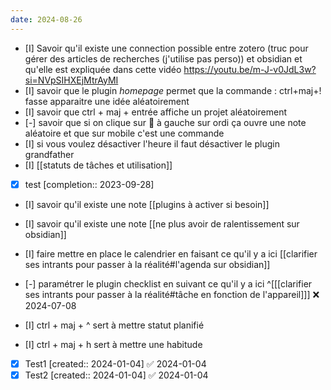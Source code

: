 ```yaml
---
date: 2024-08-26
---
```


- [I] Savoir qu'il existe une connection possible entre zotero (truc pour gérer des articles de recherches (j'utilise pas perso)) et obsidian et qu'elle est expliquée dans cette vidéo https://youtu.be/m-J-v0JdL3w?si=NVpSIHXEjMtrAyMI
- [I] savoir que le plugin *homepage* permet que la commande : ctrl+maj+! fasse apparaitre une idée aléatoirement
- [I] savoir que ctrl + maj + entrée affiche un projet aléatoirement
- [-] savoir que si on clique sur 🎲 à gauche sur ordi ça ouvre une note aléatoire et que sur mobile c'est une commande
- [I] si vous voulez désactiver l'heure il faut désactiver le plugin grandfather 
- [I] [[statuts de tâches et utilisation]]
- [x] test  [completion:: 2023-09-28]


- [I] savoir qu'il existe une note [[plugins à activer si besoin]]
- [I] savoir qu'il existe une note [[ne plus avoir de ralentissement sur obsidian]]
- [I] faire mettre en place le calendrier en faisant ce qu'il y a ici [[clarifier ses intrants pour passer à la réalité#l'agenda sur obsidian]]
- [-] paramétrer le plugin checklist en suivant ce qu'il y a ici ^[[[clarifier ses intrants pour passer à la réalité#tâche en fonction de l'appareil]]] ❌ 2024-07-08

- [I] ctrl + maj + ^ sert à mettre statut planifié
- [I] ctrl + maj + h sert à mettre une habitude
- [x] Test1 [created:: 2024-01-04] ✅ 2024-01-04
- [x] Test2 [created:: 2024-01-04] ✅ 2024-01-04